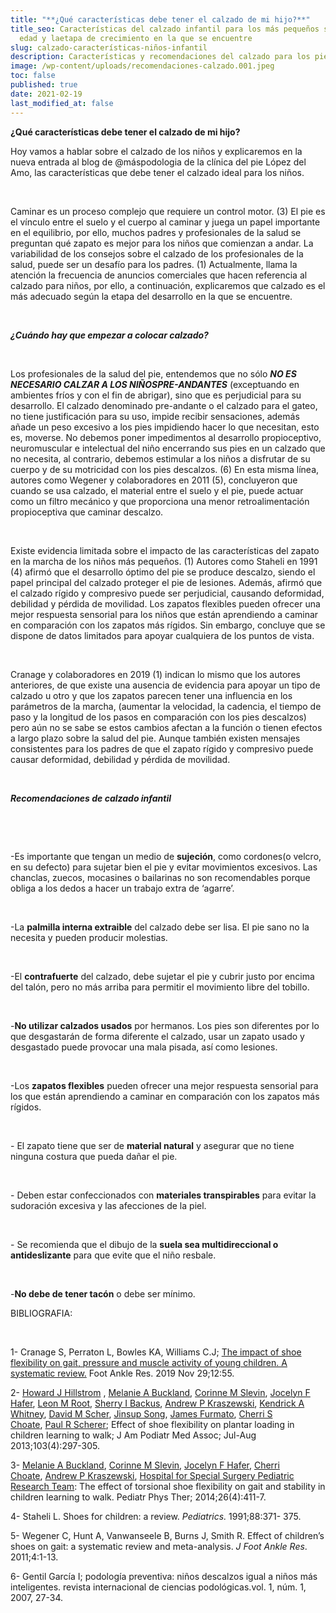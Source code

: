 ```yaml
---
title: "**¿Qué características debe tener el calzado de mi hijo?**"
title_seo: Características del calzado infantil para los más pequeños según la
  edad y laetapa de crecimiento en la que se encuentre
slug: calzado-características-niños-infantil
description: Características y recomendaciones del calzado para los pies de los niños.
image: /wp-content/uploads/recomendaciones-calzado.001.jpeg
toc: false
published: true
date: 2021-02-19
last_modified_at: false
---
```

**¿Qué características debe tener el calzado de mi hijo?**

Hoy vamos a hablar sobre el calzado de los niños y explicaremos en la nueva entrada al blog de @máspodologia de la clínica del pie López del Amo, las características que debe tener el calzado ideal para los niños.

 

Caminar es un proceso complejo que requiere un control motor. (3) El pie es el vínculo entre el suelo y el cuerpo al caminar y juega un papel importante en el equilibrio, por ello, muchos padres y profesionales de la salud se preguntan qué zapato es mejor para los niños que comienzan a andar. La variabilidad de los consejos sobre el calzado de los profesionales de la salud, puede ser un desafío para los padres. (1) Actualmente, llama la atención la frecuencia de anuncios comerciales que hacen referencia al calzado para niños, por ello, a continuación, explicaremos que calzado es el más adecuado según la etapa del desarrollo en la que se encuentre.

 

***¿Cuándo hay que empezar a colocar calzado?***

 

Los profesionales de la salud del pie, entendemos que no sólo ***NO ES NECESARIO CALZAR A LOS NIÑOSPRE-ANDANTES*** (exceptuando en ambientes fríos y con el fin de abrigar), sino que es perjudicial para su desarrollo. El calzado denominado pre-andante o el calzado para el gateo, no tiene justificación para su uso, impide recibir sensaciones, además añade un peso excesivo a los pies impidiendo hacer lo que necesitan, esto es, moverse. No debemos poner impedimentos al desarrollo propioceptivo, neuromuscular e intelectual del niño encerrando sus pies en un calzado que no necesita, al contrario, debemos estimular a los niños a disfrutar de su cuerpo y de su motricidad con los pies descalzos. (6) En esta misma línea, autores como Wegener y colaboradores en 2011 (5), concluyeron que cuando se usa calzado, el material entre el suelo y el pie, puede actuar como un filtro mecánico y que proporciona una menor retroalimentación propioceptiva que caminar descalzo.

 

Existe evidencia limitada sobre el impacto de las características del zapato en la marcha de los niños más pequeños. (1) Autores como Staheli en 1991 (4) afirmó que el desarrollo óptimo del pie se produce descalzo, siendo el papel principal del calzado proteger el pie de lesiones. Además, afirmó que el calzado rígido y compresivo puede ser perjudicial, causando deformidad, debilidad y pérdida de movilidad. Los zapatos flexibles pueden ofrecer una mejor respuesta sensorial para los niños que están aprendiendo a caminar en comparación con los zapatos más rígidos. Sin embargo, concluye que se dispone de datos limitados para apoyar cualquiera de los puntos de vista.

 

Cranage y colaboradores en 2019 (1) indican lo mismo que los autores anteriores, de que existe una ausencia de evidencia para apoyar un tipo de calzado u otro y que los zapatos parecen tener una influencia en los parámetros de la marcha, (aumentar la velocidad, la cadencia, el tiempo de paso y la longitud de los pasos en comparación con los pies descalzos) pero aún no se sabe se estos cambios afectan a la función o tienen efectos a largo plazo sobre la salud del pie. Aunque también existen mensajes consistentes para los padres de que el zapato rígido y compresivo puede causar deformidad, debilidad y pérdida de movilidad.

 

***Recomendaciones de calzado infantil***

 

 

\-Es importante que tengan un medio de **sujeción**, como cordones(o velcro, en su defecto) para sujetar bien el pie y evitar movimientos excesivos. Las chanclas, zuecos, mocasines o bailarinas no son recomendables porque obliga a los dedos a hacer un trabajo extra de ‘agarre’.

 

\-La **palmilla interna extraible** del calzado debe ser lisa. El pie sano no la necesita y pueden producir molestias.

 

\-El **contrafuerte** del calzado, debe sujetar el pie y cubrir justo por encima del talón, pero no más arriba para permitir el movimiento libre del tobillo.

 

\-**No utilizar calzados usados** por hermanos. Los pies son diferentes por lo que desgastarán de forma diferente el calzado, usar un zapato usado y desgastado puede provocar una mala pisada, así como lesiones.

 

\-Los **zapatos flexibles** pueden ofrecer una mejor respuesta sensorial para los que están aprendiendo a caminar en comparación con los zapatos más rígidos.

 

\- El zapato tiene que ser de **material natural** y asegurar que no tiene ninguna costura que pueda dañar el pie.

 

\- Deben estar confeccionados con **materiales transpirables** para evitar la sudoración excesiva y las afecciones de la piel.

 

\- Se recomienda que el dibujo de la **suela sea multidireccional o antideslizante** para que evite que el niño resbale.

 

\-**No debe de tener tacón** o debe ser mínimo.



BIBLIOGRAFIA:

 

1- Cranage S, Perraton L, Bowles KA, Williams C.J; [The impact of shoe flexibility on gait, pressure and muscle activity of young children. A systematic review.](https://pubmed.ncbi.nlm.nih.gov/31798689/) Foot Ankle Res. 2019 Nov 29;12:55.

2- [Howard J Hillstrom](https://pubmed.ncbi.nlm.nih.gov/?term=Hillstrom+HJ&cauthor_id=23878382) , [Melanie A Buckland](https://pubmed.ncbi.nlm.nih.gov/?term=Buckland+MA&cauthor_id=23878382), [Corinne M Slevin](https://pubmed.ncbi.nlm.nih.gov/?term=Slevin+CM&cauthor_id=23878382), [Jocelyn F Hafer](https://pubmed.ncbi.nlm.nih.gov/?term=Hafer+JF&cauthor_id=23878382), [Leon M Root](https://pubmed.ncbi.nlm.nih.gov/?term=Root+LM&cauthor_id=23878382), [Sherry I Backus](https://pubmed.ncbi.nlm.nih.gov/?term=Backus+SI&cauthor_id=23878382), [Andrew P Kraszewski](https://pubmed.ncbi.nlm.nih.gov/?term=Kraszewski+AP&cauthor_id=23878382), [Kendrick A Whitney](https://pubmed.ncbi.nlm.nih.gov/?term=Whitney+KA&cauthor_id=23878382), [David M Scher](https://pubmed.ncbi.nlm.nih.gov/?term=Scher+DM&cauthor_id=23878382), [Jinsup Song](https://pubmed.ncbi.nlm.nih.gov/?term=Song+J&cauthor_id=23878382), [James Furmato](https://pubmed.ncbi.nlm.nih.gov/?term=Furmato+J&cauthor_id=23878382), [Cherri S Choate](https://pubmed.ncbi.nlm.nih.gov/?term=Choate+CS&cauthor_id=23878382), [Paul R Scherer](https://pubmed.ncbi.nlm.nih.gov/?term=Scherer+PR&cauthor_id=23878382); Effect of shoe flexibility on plantar loading in children learning to walk; J Am Podiatr Med Assoc; Jul-Aug 2013;103(4):297-305.

3- [Melanie A Buckland](https://pubmed.ncbi.nlm.nih.gov/?term=Buckland+MA&cauthor_id=25251796), [Corinne M Slevin](https://pubmed.ncbi.nlm.nih.gov/?term=Slevin+CM&cauthor_id=25251796), [Jocelyn F Hafer](https://pubmed.ncbi.nlm.nih.gov/?term=Hafer+JF&cauthor_id=25251796), [Cherri Choate](https://pubmed.ncbi.nlm.nih.gov/?term=Choate+C&cauthor_id=25251796), [Andrew P Kraszewski](https://pubmed.ncbi.nlm.nih.gov/?term=Kraszewski+AP&cauthor_id=25251796), [Hospital for Special Surgery Pediatric Research Team](https://pubmed.ncbi.nlm.nih.gov/?term=Hospital+for+Special+Surgery+Pediatric+Research+Team%5BCorporate+Author%5D): The effect of torsional shoe flexibility on gait and stability in children learning to walk. Pediatr Phys Ther; 2014;26(4):411-7.

4- Staheli L. Shoes for children: a review. *Pediatrics.* 1991;88:371- 375. 

5- Wegener C, Hunt A, Vanwanseele B, Burns J, Smith R. Effect of children’s shoes on gait: a systematic review and meta-analysis. *J Foot Ankle Res*. 2011;4:1-13. 

6- Gentil García I; podología preventiva: niños descalzos igual a niños más inteligentes. revista internacional de ciencias podológicas.vol. 1, núm. 1, 2007, 27-34.